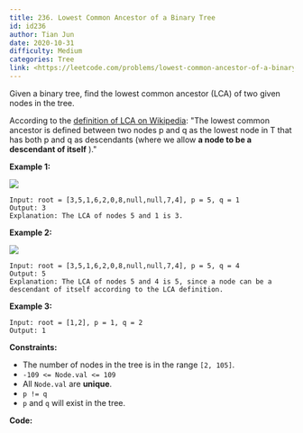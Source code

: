 ```yaml
---
title: 236. Lowest Common Ancestor of a Binary Tree
id: id236
author: Tian Jun
date: 2020-10-31
difficulty: Medium
categories: Tree
link: <https://leetcode.com/problems/lowest-common-ancestor-of-a-binary-tree/description/>
---
```


Given a binary tree, find the lowest common ancestor (LCA) of two given nodes
in the tree.

According to the [definition of LCA on
Wikipedia](https://en.wikipedia.org/wiki/Lowest_common_ancestor): "The lowest
common ancestor is defined between two nodes p and q as the lowest node in T
that has both p and q as descendants (where we allow **a node to be a
descendant of itself** )."



**Example 1:**

![](https://assets.leetcode.com/uploads/2018/12/14/binarytree.png)
            
	Input: root = [3,5,1,6,2,0,8,null,null,7,4], p = 5, q = 1    
	Output: 3    
	Explanation: The LCA of nodes 5 and 1 is 3.    

**Example 2:**

![](https://assets.leetcode.com/uploads/2018/12/14/binarytree.png)
            
	Input: root = [3,5,1,6,2,0,8,null,null,7,4], p = 5, q = 4    
	Output: 5    
	Explanation: The LCA of nodes 5 and 4 is 5, since a node can be a descendant of itself according to the LCA definition.    

**Example 3:**
            
	Input: root = [1,2], p = 1, q = 2    
	Output: 1    



**Constraints:**

  * The number of nodes in the tree is in the range `[2, 105]`.
  * `-109 <= Node.val <= 109`
  * All `Node.val` are **unique**.
  * `p != q`
  * `p` and `q` will exist in the tree.


**Code:**
